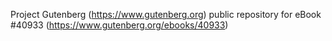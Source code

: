 Project Gutenberg (https://www.gutenberg.org) public repository for eBook #40933 (https://www.gutenberg.org/ebooks/40933)
